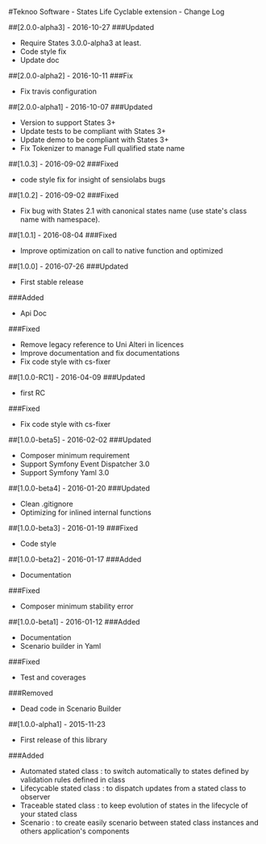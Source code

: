 #Teknoo Software - States Life Cyclable extension - Change Log

##[2.0.0-alpha3] - 2016-10-27
###Updated
- Require States 3.0.0-alpha3 at least.
- Code style fix
- Update doc

##[2.0.0-alpha2] - 2016-10-11
###Fix
- Fix travis configuration

##[2.0.0-alpha1] - 2016-10-07
###Updated
- Version to support States 3+
- Update tests to be compliant with States 3+
- Update demo to be compliant with States 3+
- Fix Tokenizer to manage Full qualified state name

##[1.0.3] - 2016-09-02
###Fixed
- code style fix for insight of sensiolabs bugs

##[1.0.2] - 2016-09-02
###Fixed
- Fix bug with States 2.1 with canonical states name (use state's class name with namespace).

##[1.0.1] - 2016-08-04
###Fixed
- Improve optimization on call to native function and optimized

##[1.0.0] - 2016-07-26
###Updated
- First stable release

###Added
- Api Doc

###Fixed
- Remove legacy reference to Uni Alteri in licences
- Improve documentation and fix documentations
- Fix code style with cs-fixer

##[1.0.0-RC1] - 2016-04-09
###Updated
- first RC

###Fixed
- Fix code style with cs-fixer

##[1.0.0-beta5] - 2016-02-02
###Updated
- Composer minimum requirement
- Support Symfony Event Dispatcher 3.0
- Support Symfony Yaml 3.0

##[1.0.0-beta4] - 2016-01-20
###Updated
- Clean .gitignore
- Optimizing for inlined internal functions

##[1.0.0-beta3] - 2016-01-19
###Fixed
- Code style

##[1.0.0-beta2] - 2016-01-17
###Added
- Documentation

###Fixed
- Composer minimum stability error

##[1.0.0-beta1] - 2016-01-12
###Added
- Documentation
- Scenario builder in Yaml

###Fixed
- Test and coverages

###Removed
- Dead code in Scenario Builder

##[1.0.0-alpha1] - 2015-11-23
- First release of this library 

###Added
- Automated stated class : to switch automatically to states defined by validation rules defined in class
- Lifecycable stated class : to dispatch updates from a stated class to observer
- Traceable stated class : to keep evolution of states in the lifecycle of your stated class
- Scenario : to create easily scenario between stated class instances and others application's components
